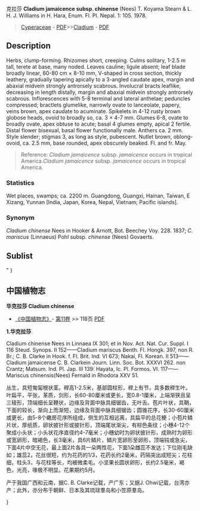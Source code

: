 克拉莎 **Cladium jamaicence subsp. chinense** (Nees) T. Koyama Stearn & L. H. J. Williams in H. Hara, Enum. Fl. Pl. Nepal. 1: 105. 1978.

> [Cyperaceae](http://www.iplant.cn/info/Cyperaceae?t=foc) - [PDF](http://www.iplant.cn/foc/pdf/Cyperaceae.pdf)>>[Cladium](http://www.iplant.cn/info/Cladium?t=foc) - [PDF](http://www.iplant.cn/foc/pdf/Cladium.pdf)

## Description

Herbs, clump-forming. Rhizomes short, creeping. Culms solitary, 1-2.5 m tall, terete at base, many noded. Leaves cauline; ligule absent; leaf blade broadly linear, 60-80 cm × 8-10 mm, V-shaped in cross section, thickly leathery, gradually tapering apically to a 3-angled caudate apex, margin and abaxial midvein strongly antrorsely scabrous. Involucral bracts leaflike, decreasing in length distally, margin and abaxial midvein strongly antrorsely scabrous. Inflorescences with 5-8 terminal and lateral anthelae; peduncles compressed; bractlets glumelike, narrowly ovate to lanceolate, papery, veins brown, apex caudate to acuminate. Spikelets in 4-12 rusty brown globose heads, ovoid to broadly so, ca. 3 × 4-7 mm. Glumes 6-8, ovate to broadly ovate, apex obtuse to acute; basal 4 glumes empty, apical 2 fertile. Distal flower bisexual, basal flower functionally male. Anthers ca. 2 mm. Style slender; stigmas 3, as long as style, pubescent. Nutlet brown, oblong-ovoid, ca. 2.5 mm, base rounded, apex obscurely beaked. Fl. and fr. May.

> Reference: 
>*Cladium jamaicence* subsp. *jamaicence* occurs in tropical America.*Cladium jamaicence* subsp. *jamaicence* occurs in tropical America.

### Statistics
Wet places, swamps; ca. 2200 m. Guangdong, Guangxi, Hainan, Taiwan, E Xizang, Yunnan [India, Japan, Korea, Nepal, Vietnam; Pacific islands].

### Synonym
*Cladium chinense* Nees in Hooker & Arnott, Bot. Beechey Voy. 228. 1837; *C. mariscus* (Linnaeus) Pohl subsp. *chinense* (Nees) Govaerts.

## Sublist
"
}
## 中国植物志

**华克拉莎 Cladium chinense**

* [《中国植物志》](http://www.iplant.cn/frps)- [第11卷](http://www.iplant.cn/frps/vol/11) >> 118页 [PDF](http://www.iplant.cn/frps/pdf/11/118.pdf)

**1.华克拉莎**

Cladium chinense Nees in Linnaea IX 301; et in Nov. Act. Nat. Cur. Suppl. I 116 Steud. Synops. II 152——Cladium mariscus Benth. Fl. Hongk. 397, non R. Br.; C. B. Clarke in Hook. f. Fl. Brit. Ind. VI 673; Nakai, Fl. Korean. II 513——Cladium jamaicense C. B. Clarkein Journ. Linn. Soc. Bot. XXXVI 262. non Crantz; Matsum. Ind. Pl. Jap. III 139: Hayata, Ic. Pl. Formos. VI. 117——Mariscus chinensis(Nees) Fernald in Rhodora XXV 51.

丛生，具短匍匐根状茎。稈高1-2.5米，基部圆柱形，稈上有节，具多数稈生叶。叶扁平，平张，革质，剑形，长60-80厘米或更长，宽0.8-1厘米，上端渐狭且呈三稜形，顶端细长呈鞭状，边缘及背面中脉具细锯齿，无叶舌。苞片叶状，具鞘，下面的较长，渐向上而渐短，边缘及背面中脉具细锯齿；圆锥花序，长30-60厘米或更长，由5-8个繖房花序所组成，侧生的互相远离，具扁平的总花梗；小苞片鳞片状，厚纸质，卵状披针形或披针形，顶端尾状渐尖，有棕色条纹；小穗4-12个聚成小头状；小头状花序直径约4-7毫米；小穗幼时为卵状披针形，成熟时为卵形或宽卵形，暗褐色，长3毫米，具6片鳞片，鳞片宽卵形至卵形，顶端钝或急尖，下面4片中空无花，最上面2片各具一朵两性花，下面1朵雌蕊不发达；下位刚毛缺如；雄蕊2，花丝很短，约为花药的1/3，花药长约2毫米，药隔突出成短尖；花柱细，柱头3，与花柱等长，均被微柔毛。小坚果长圆状卵形，长约2.5毫米，褐色，光亮，喙极不明显。花果期约5月。

产于我国广西和云南，据C. B. Clarke记载，产广东；又据J. Ohwi记载，台湾亦产；此外，亦分布于朝鲜、日本及其琉球羣岛和小笠原羣岛。

}